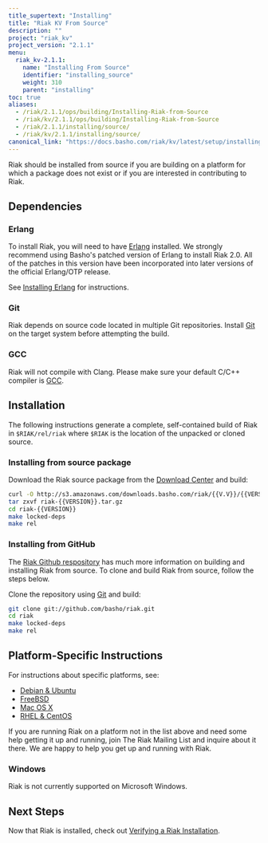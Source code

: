 ```yaml
---
title_supertext: "Installing"
title: "Riak KV From Source"
description: ""
project: "riak_kv"
project_version: "2.1.1"
menu:
  riak_kv-2.1.1:
    name: "Installing From Source"
    identifier: "installing_source"
    weight: 310
    parent: "installing"
toc: true
aliases:
  - /riak/2.1.1/ops/building/Installing-Riak-from-Source
  - /riak/kv/2.1.1/ops/building/Installing-Riak-from-Source
  - /riak/2.1.1/installing/source/
  - /riak/kv/2.1.1/installing/source/
canonical_link: "https://docs.basho.com/riak/kv/latest/setup/installing/source"
---
```




[install source erlang]: /riak/kv/2.1.1/setup/installing/source/erlang
[downloads]: /riak/kv/2.1.1/downloads/
[install debian & ubuntu#source]: /riak/kv/2.1.1/setup/installing/debian-ubuntu/#installing-from-source
[install freebsd#source]: /riak/kv/2.1.1/setup/installing/freebsd/#installing-from-source
[install mac osx#source]: /riak/kv/2.1.1/setup/installing/mac-osx/#installing-from-source
[install rhel & centos#source]: /riak/kv/2.1.1/setup/installing/rhel-centos/#installing-from-source
[install verify]: /riak/kv/2.1.1/setup/installing/verify

Riak should be installed from source if you are building on a platform
for which a package does not exist or if you are interested in
contributing to Riak.

## Dependencies

### Erlang

To install Riak, you will need to have [Erlang](http://www.erlang.org/) installed. We strongly recommend using Basho's patched version of Erlang to install Riak 2.0. All of the patches in this version have been incorporated into later versions of the official Erlang/OTP release.

See [Installing Erlang][install source erlang] for instructions.

### Git

Riak depends on source code located in multiple Git repositories. Install [Git](https://git-scm.com/) on the target system before attempting the build.

### GCC

Riak will not compile with Clang. Please make sure your default C/C++
compiler is [GCC](https://gcc.gnu.org/).

## Installation

The following instructions generate a complete, self-contained build of
Riak in `$RIAK/rel/riak` where `$RIAK` is the location of the unpacked
or cloned source.

### Installing from source package

Download the Riak source package from the [Download Center][downloads] and build:

```bash
curl -O http://s3.amazonaws.com/downloads.basho.com/riak/{{V.V}}/{{VERSION}}/riak-{{VERSION}}.tar.gz
tar zxvf riak-{{VERSION}}.tar.gz
cd riak-{{VERSION}}
make locked-deps
make rel
```

### Installing from GitHub

The [Riak Github respository](http://github.com/basho/riak) has much
more information on building and installing Riak from source. To clone
and build Riak from source, follow the steps below.

Clone the repository using [Git](http://git-scm.com) and build:

```bash
git clone git://github.com/basho/riak.git
cd riak
make locked-deps
make rel
```

## Platform-Specific Instructions

For instructions about specific platforms, see:
  
  * [Debian & Ubuntu][install debian & ubuntu#source]
  * [FreeBSD][install freebsd#source]
  * [Mac OS X][install mac osx#source]
  * [RHEL & CentOS][install rhel & centos#source]

If you are running Riak on a platform not in the list above and need
some help getting it up and running, join The Riak Mailing List and
inquire about it there. We are happy to help you get up and running with
Riak.

### Windows

Riak is not currently supported on Microsoft Windows.

## Next Steps

Now that Riak is installed, check out [Verifying a Riak Installation][install verify].

